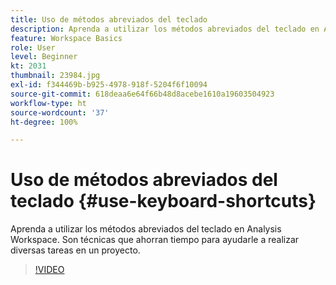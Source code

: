 ```yaml
---
title: Uso de métodos abreviados del teclado
description: Aprenda a utilizar los métodos abreviados del teclado en Analysis Workspace
feature: Workspace Basics
role: User
level: Beginner
kt: 2031
thumbnail: 23984.jpg
exl-id: f344469b-b925-4978-918f-5204f6f10094
source-git-commit: 618deaa6e64f66b48d8acebe1610a19603504923
workflow-type: ht
source-wordcount: '37'
ht-degree: 100%

---
```


# Uso de métodos abreviados del teclado {#use-keyboard-shortcuts}

Aprenda a utilizar los métodos abreviados del teclado en Analysis Workspace. Son técnicas que ahorran tiempo para ayudarle a realizar diversas tareas en un proyecto.

>[!VIDEO](https://video.tv.adobe.com/v/23984/?quality=12&learn=on)

